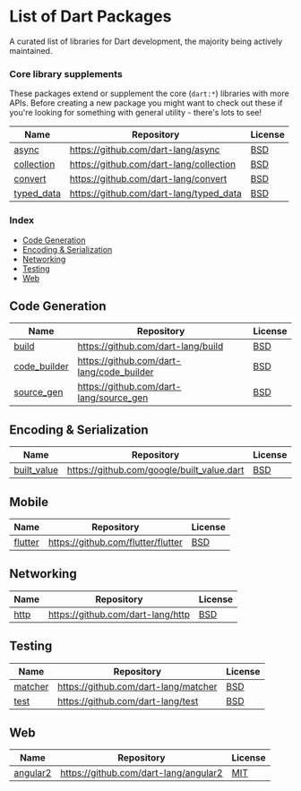 # List of Dart Packages

A curated list of libraries for Dart development, the majority being actively maintained.

### Core library supplements

These packages extend or supplement the core (`dart:*`) libraries with more APIs.
Before creating a new package you might want to check out these if you're looking
for something with general utility - there's lots to see!

Name | Repository | License
---- | ---------- | ------
[async](https://pub.dartlang.org/packages/async) | https://github.com/dart-lang/async | [BSD](https://github.com/dart-lang/async/blob/master/LICENSE)
[collection](https://pub.dartlang.org/packages/collection) | https://github.com/dart-lang/collection | [BSD](https://github.com/dart-lang/collection/blob/master/LICENSE)
[convert](https://pub.dartlang.org/packages/convert) | https://github.com/dart-lang/convert | [BSD](https://github.com/dart-lang/convert/blob/master/LICENSE)
[typed_data](https://pub.dartlang.org/packages/typed_data) | https://github.com/dart-lang/typed_data | [BSD](https://github.com/dart-lang/typed_data/blob/master/LICENSE)

### Index

* [Code Generation](#codegen)
* [Encoding & Serialization](#encoding)
* [Networking](#networking)
* [Testing](#testing)
* [Web](#web)

## Code Generation

Name | Repository | License
---- | ---------- | ------
[build](https://pub.dartlang.org/packages/build) | https://github.com/dart-lang/build | [BSD](https://github.com/dart-lang/build/blob/master/LICENSE)
[code_builder](https://pub.dartlang.org/packages/code_builder) | https://github.com/dart-lang/code_builder | [BSD](https://github.com/dart-lang/code_builder/blob/master/LICENSE)
[source_gen](https://pub.dartlang.org/packages/source_gen) | https://github.com/dart-lang/source_gen | [BSD](https://github.com/dart-lang/source_gen/blob/master/LICENSE)

## Encoding & Serialization

Name | Repository | License
---- | ---------- | ------
[built_value](https://pub.dartlang.org/packages/built_value) | https://github.com/google/built_value.dart | [BSD](https://github.com/google/built_value.dart/blob/master/LICENSE)

## Mobile

Name | Repository | License
---- | ---------- | ------
[flutter](https://flutter.io) | https://github.com/flutter/flutter | [BSD](https://github.com/flutter/flutter/blob/master/LICENSE)

## Networking

Name | Repository | License
---- | ---------- | ------
[http](https://pub.dartlang.org/packages/http) | https://github.com/dart-lang/http | [BSD](https://github.com/dart-lang/http/blob/master/LICENSE)

## Testing

Name | Repository | License
---- | ---------- | ------
[matcher](https://pub.dartlang.org/packages/matcher) | https://github.com/dart-lang/matcher | [BSD](https://github.com/dart-lang/matcher/blob/master/LICENSE)
[test](https://pub.dartlang.org/packages/test) | https://github.com/dart-lang/test | [BSD](https://github.com/dart-lang/test/blob/master/LICENSE)

## Web

Name | Repository | License
---- | ---------- | ------
[angular2](https://pub.dartlang.org/packages/angular2) | https://github.com/dart-lang/angular2 | [MIT](https://github.com/dart-lang/angular2/blob/master/LICENSE)

